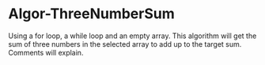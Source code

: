 # Algor-ThreeNumberSum
Using a for loop, a while loop and an empty array. This algorithm will get the sum of three numbers in the selected array to add up to the target sum. Comments will explain.
